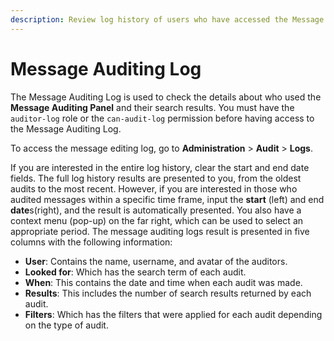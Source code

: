 ```yaml
---
description: Review log history of users who have accessed the Message Auditing Panel.
---
```


# Message Auditing Log

The Message Auditing Log is used to check the details about who used the **Message Auditing Panel** and their search results. You must have the `auditor-log` role or the `can-audit-log` permission before having access to the Message Auditing Log.

To access the message editing log, go to **Administration** > **Audit** > **Logs**.

If you are interested in the entire log history, clear the start and end date fields. The full log history results are presented to you, from the oldest audits to the most recent. However, if you are interested in those who audited messages within a specific time frame, input the **start** (left) and end **date**s(right), and the result is automatically presented. You also have a context menu (pop-up) on the far right, which can be used to select an appropriate period. The message auditing logs result is presented in five columns with the following information:

* **User**: Contains the name, username, and avatar of the auditors.
* **Looked for**: Which has the search term of each audit.
* **When**: This contains the date and time when each audit was made.
* **Results**: This includes the number of search results returned by each audit.
* **Filters**: Which has the filters that were applied for each audit depending on the type of audit.

